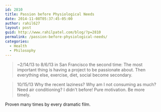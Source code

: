 ```yaml
---
id: 2810
title: Passion before Physiological Needs
date: 2014-11-08T05:37:45-05:00
author: rahil627
layout: post
guid: http://www.rahilpatel.com/blog/?p=2810
permalink: /passion-before-physiological-needs/
categories:
  - Health
  - Philosophy
---
```

<blockquote>
~2/14/13 to 8/6/13 in San Francisco the second time:
The most important thing is having  a project to be passionate about. Then everything else, exercise, diet, social become secondary.</blockquote>

<blockquote>10/15/13
Why the recent laziness? Why am I not consuming as much? Need air conditioning? I didn't before! Pure motivation. Be more timely.</blockquote>

Proven many times by every dramatic film.
